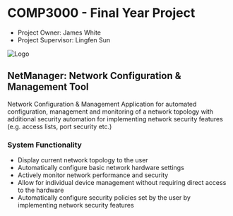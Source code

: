 # COMP3000 - Final Year Project

* Project Owner: James White 
* Project Supervisor: Lingfen Sun
  
![Logo](https://github.com/jwhite96/COMP3000/blob/main/NetManager/static/images/logo.png)

## NetManager: Network Configuration & Management Tool
Network Configuration & Management Application for automated configuration, management and monitoring of a network topology with additional security automation for implementing network security features (e.g. access lists, port security etc.)

### System Functionality
* Display current network topology to the user
* Automatically configure basic network hardware settings
* Actively monitor network performance and security
* Allow for individual device management without requiring direct access to the hardware
* Automatically configure security policies set by the user by implementing network security features
